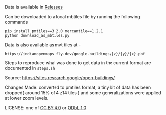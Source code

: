 
Data is available in [Releases](https://github.com/ramSeraph/google_buildings_india/releases/tag/GOBI-latest)

Can be downloaded to a local mbtiles file by running the following commands

```
pip install pmtiles==3.2.0 mercantile==1.2.1
python download_as_mbtiles.py
```
Data is also available as mvt tiles at -
```
https://indianopenmaps.fly.dev/google-buildings/{z}/{y}/{x}.pbf
```

Steps to reproduce what was done to get data in the current format are documented in `steps.sh`

Source: https://sites.research.google/open-buildings/

Changes Made: converted to pmtiles format, a tiny bit of data has been dropped( around 15% of 4 z14 tiles ) and some generalizations were applied at lower zoom levels.

LICENSE: one of [CC BY 4.0](https://creativecommons.org/licenses/by/4.0/) or [ODbL 1.0](https://opendatacommons.org/licenses/odbl/1-0/) 
